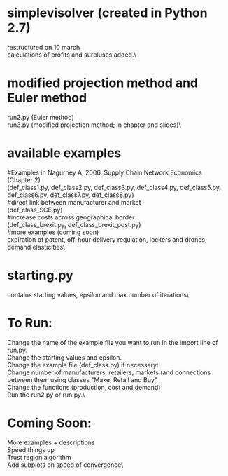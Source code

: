 # simplevisolver (created in Python 2.7)
restructured on 10 march \
calculations of profits and surpluses added.\

# modified projection method and Euler method
run2.py (Euler method)\
run3.py (modified projection method; in chapter and slides)\
# available examples
  #Examples in Nagurney A, 2006. Supply Chain Network Economics (Chapter 2)\
  (def_class1.py, def_class2.py, def_class3.py, def_class4.py, def_class5.py, def_class6.py, def_class7.py, def_class8.py)\
  #direct link between manufacturer and market \
  (def_class_SCE.py)\
  #increase costs across geographical border\
  (def_class_brexit.py, def_class_brexit_post.py)\
  #more examples (coming soon)\
  expiration of patent, off-hour delivery regulation, lockers and drones, demand elasticities\

# starting.py
contains starting values, epsilon and max number of iterations\

# To Run: 
Change the name of the example file you want to run in the import line of run.py.\
Change the starting values and epsilon.\
Change the example file (def_class.py) if necessary:\
  Change number of manufacturers, retailers, markets (and connections between them using classes "Make, Retail and Buy"\
  Change the functions (production, cost and demand)\
Run the run2.py or run.py.\

# Coming Soon:
More examples + descriptions\
Speed things up\
Trust region algorithm\
Add subplots on speed of convergence\


